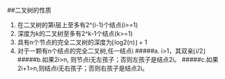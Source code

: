 ##二叉树的性质
1. 在二叉树的第i层上至多有2^(i-1)个结点(i>=1)
2. 深度为k的二叉树至多有2^k-1个结点(k>=1)
3. 具有n个节点的完全二叉树的深度为⌊log2(n)⌋  + 1
4. 对于一颗有n个结点的完全二叉树,任一结点i
#####a. i>1，其双亲⌊i/2⌋
#####b.如果2i>n, 则节点i无左孩子；否则左孩子是结点2i。
#####c.如果2i+1>n,则结点i无右孩子；否则右孩子是结点2i。
